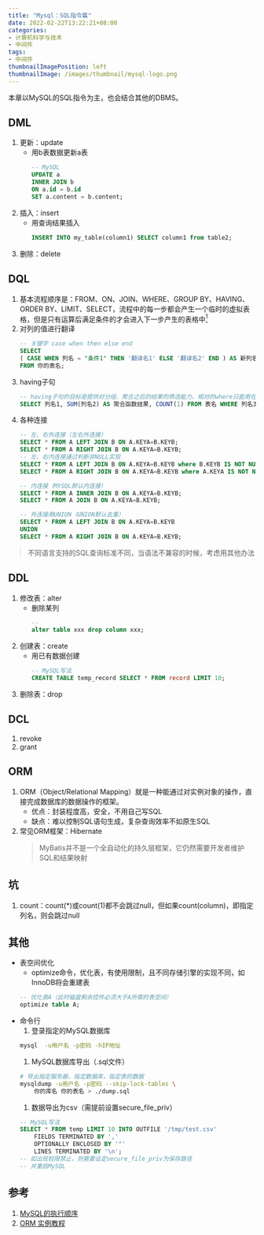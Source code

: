 ```yaml
---
title: "Mysql：SQL指令篇"
date: 2022-02-22T13:22:21+08:00
categories:
- 计算机科学与技术
- 中间件
tags:
- 中间件
thumbnailImagePosition: left
thumbnailImage: /images/thumbnail/mysql-logo.png
---
```

本章以MySQL的SQL指令为主，也会结合其他的DBMS。
<!--more-->
## DML
1. 更新：update
    - 用b表数据更新a表
        ```sql
        -- MySQL
        UPDATE a
        INNER JOIN b
        ON a.id = b.id
        SET a.content = b.content; 
        ```
1. 插入：insert
    - 用查询结果插入
        ```sql
        INSERT INTO my_table(column1) SELECT column1 from table2;
        ```
1. 删除：delete

## DQL
1. 基本流程顺序是：FROM、ON、JOIN、WHERE、GROUP BY、HAVING、ORDER BY、LIMIT、SELECT，流程中的每一步都会产生一个临时的虚拟表格，但是只有运算后满足条件的才会进入下一步产生的表格中[<sup>1</sup>](#参考)
1. 对列的值进行翻译
    ```sql
    -- 关键字 case when then else end
    SELECT
	( CASE WHEN 列名 = "条件1" THEN '翻译名1' ELSE '翻译名2' END ) AS 新列名
    FROM 你的表名;
    ```
1. having子句
    ```sql
    -- having子句的目标是提供对分组、聚合之后的结果的筛选能力，相对的where只能用在聚合和分组之前
    SELECT 列名1, SUM(列名2) AS 聚合函数结果, COUNT(1) FROM 表名 WHERE 列名3=XXX GROUP BY 列名4 HAVING 聚合函数结果 > 1
    ```
1. 各种连接
    ```sql
    -- 左、右外连接（左右外连接）
    SELECT * FROM A LEFT JOIN B ON A.KEYA=B.KEYB;
    SELECT * FROM A RIGHT JOIN B ON A.KEYA=B.KEYB;
    -- 左、右内连接通过判断非NULL实现
    SELECT * FROM A LEFT JOIN B ON A.KEYA=B.KEYB where B.KEYB IS NOT NULL
    SELECT * FROM A RIGHT JOIN B ON A.KEYA=B.KEYB where A.KEYA IS NOT NULL

    -- 内连接（MYSQL默认内连接）
    SELECT * FROM A INNER JOIN B ON A.KEYA=B.KEYB;
    SELECT * FROM A JOIN B ON A.KEYA=B.KEYB;

    -- 外连接用UNION（UNION默认去重）
    SELECT * FROM A LEFT JOIN B ON A.KEYA=B.KEYB
    UNION
    SELECT * FROM A RIGHT JOIN B ON A.KEYA=B.KEYB;
    ```
> 不同语言支持的SQL查询标准不同，当语法不兼容的时候，考虑用其他办法


## DDL
1. 修改表：alter
    - 删除某列
        ```sql
        -- 
        alter table xxx drop column xxx;
        ```
1. 创建表：create
    - 用已有数据创建
        ```sql
        -- MySQL写法
        CREATE TABLE temp_record SELECT * FROM record LIMIT 10;
        ```
1. 删除表：drop

## DCL
1. revoke
1. grant

## ORM
1. ORM（Object/Relational Mapping）就是一种能通过对实例对象的操作，直接完成数据库的数据操作的框架。
    - 优点：封装程度高，安全，不用自己写SQL
    - 缺点：难以控制SQL语句生成，复杂查询效率不如原生SQL
1. 常见ORM框架：Hibernate
    > MyBatis并不是一个全自动化的持久层框架，它仍然需要开发者维护SQL和结果映射

## 坑
1. count：count(*)或count(1)都不会跳过null，但如果count(column)，即指定列名，则会跳过null

## 其他
- 表空间优化
    - optimize命令，优化表，有使用限制，且不同存储引擎的实现不同，如InnoDB将会重建表
    ```sql
    -- 优化表A（此时磁盘剩余控件必须大于A所需的表空间）
    optimize table A;
    ```
- 命令行
    1. 登录指定的MySQL数据库
    ```bash
    mysql  -u用户名 -p密码 -hIP地址
    ```
    1. MySQL数据库导出（.sql文件）
    ```bash
    # 导出指定服务器，指定数据库，指定表的数据
    mysqldump -u用户名 -p密码 --skip-lock-tables \
        你的库名 你的表名 > ./dump.sql
    ```
    1. 数据导出为csv（需提前设置secure_file_priv）
    ```sql
    -- MySQL写法
    SELECT * FROM temp LIMIT 10 INTO OUTFILE '/tmp/test.csv'
        FIELDS TERMINATED BY ','
        OPTIONALLY ENCLOSED BY '"'
        LINES TERMINATED BY '\n';
    -- 如出现权限禁止，则需要设定secure_file_priv为保存路径
    -- 并重启MySQL
    ```
## 参考
1. [MySQL的执行顺序](https://www.jianshu.com/p/88c1b5e19cd8)
1. [ORM 实例教程](https://www.ruanyifeng.com/blog/2019/02/orm-tutorial.html)